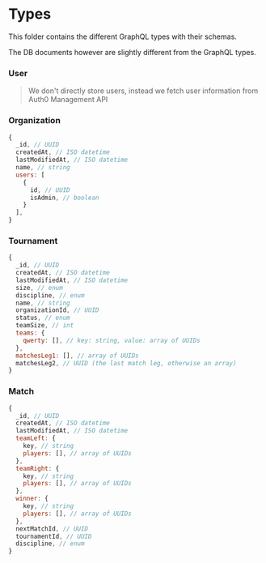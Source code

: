 # Types
This folder contains the different GraphQL types with their schemas.

The DB documents however are slightly different from the GraphQL types.

### User
> We don't directly store users, instead we fetch user information from Auth0 Management API

### Organization

```js
{
  _id, // UUID
  createdAt, // ISO datetime
  lastModifiedAt, // ISO datetime
  name, // string
  users: [
    {
      id, // UUID
      isAdmin, // boolean
    }
  ],
}
```

### Tournament

```js
{
  _id, // UUID
  createdAt, // ISO datetime
  lastModifiedAt, // ISO datetime
  size, // enum
  discipline, // enum
  name, // string
  organizationId, // UUID
  status, // enum
  teamSize, // int
  teams: {
    qwerty: [], // key: string, value: array of UUIDs
  },
  matchesLeg1: [], // array of UUIDs
  matchesLeg2, // UUID (the last match leg, otherwise an array)
}
```

### Match

```js
{
  _id, // UUID
  createdAt, // ISO datetime
  lastModifiedAt, // ISO datetime
  teamLeft: {
    key, // string
    players: [], // array of UUIDs
  },
  teamRight: {
    key, // string
    players: [], // array of UUIDs
  },
  winner: {
    key, // string
    players: [], // array of UUIDs
  },
  nextMatchId, // UUID
  tournamentId, // UUID
  discipline, // enum
}
```
